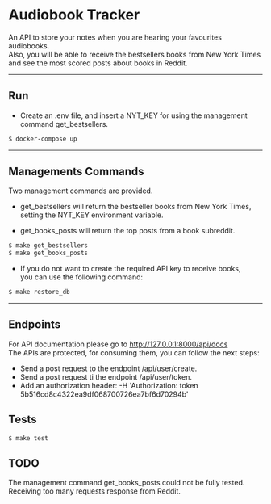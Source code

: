 # Audiobook Tracker

An API to store your notes when you are hearing your favourites audiobooks. <br />
Also, you will be able to receive the bestsellers books from New York Times and see the most scored posts about books in Reddit.

---
## Run
* Create an .env file, and insert a NYT_KEY for using the management command get_bestsellers.
```bash 
$ docker-compose up
```
---
## Managements Commands
Two management commands are provided.<br />
* get_bestsellers will return the bestseller books from New York Times, setting the NYT_KEY environment variable.<br />

* get_books_posts will return the top posts from a book subreddit.
```bash 
$ make get_bestsellers
$ make get_books_posts
```
* If you do not want to create the required API key to receive books,<br />
you can use the following command:
```bash
$ make restore_db
```
---
## Endpoints
For API documentation please go to http://127.0.0.1:8000/api/docs <br />
The APIs are protected, for consuming them, you can follow the next steps:
* Send a post request to the endpoint /api/user/create.
* Send a post request ti the endpoint /api/user/token.
* Add an authorization header: -H 'Authorization: token 5b516cd8c4322ea9df068700726ea7bf6d70294b'


## Tests
```bash
$ make test
```

## TODO
The management command get_books_posts could not be fully tested. <br/>
Receiving too many requests response from Reddit.
